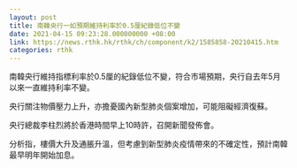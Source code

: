 ```yaml
---
layout: post
title: 南韓央行一如預期維持利率於0.5厘紀錄低位不變
date: 2021-04-15 09:23:28.000000000 +08:00
link: https://news.rthk.hk/rthk/ch/component/k2/1585858-20210415.htm
categories: rthk
---
```


南韓央行維持指標利率於0.5厘的紀錄低位不變，符合市場預期，央行自去年5月以來一直維持利率不變。

央行關注物價壓力上升，亦擔憂國內新型肺炎個案增加，可能阻礙經濟復蘇。

央行總裁李柱烈將於香港時間早上10時許，召開新聞發佈會。

分析指，樓價大升及通脹升溫，但考慮到新型肺炎疫情帶來的不確定性，預計南韓最早明年開始加息。
